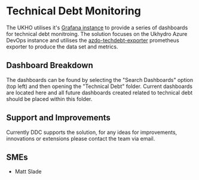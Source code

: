 # Technical Debt Monitoring

The UKHO utilises it's [Grafana instance](https://grafana.mgmt.local/?orgId=1) to provide a series of dashboards for technical debt monitroing. The solution focuses on the Ukhydro Azure DevOps instance and utilises the [azdo-techdebt-exporter](https://github.com/UKHO/azdo-techdebt-exporter) prometheus exporter to produce the data set and metrics.

## Dashboard Breakdown

The dashboards can be found by selecting the "Search Dashboards" option (top left) and then opening the "Technical Debt" folder. Current dashboards are located here and all future dashboards created related to technical debt should be placed within this folder.

## Support and Improvements

Currently DDC supports the solution, for any ideas for improvements, innovations or extensions please contact the team via email.

## SMEs

* Matt Slade
